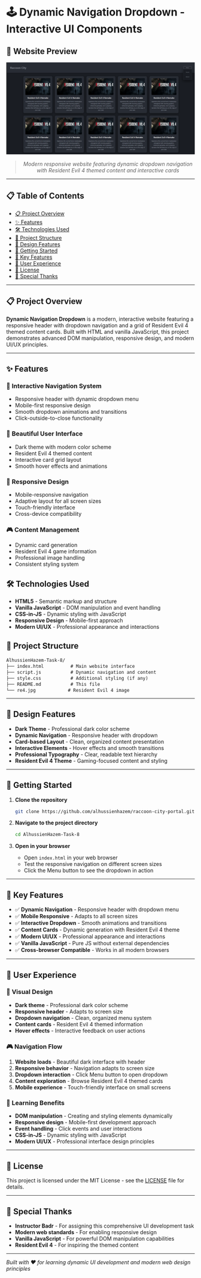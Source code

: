 # 🕹️ Dynamic Navigation Dropdown - Interactive UI Components

## 📸 Website Preview

<div align="center">

![Dynamic Navigation Dropdown](website-showcase.png)

</div>

<div align="center">

> *Modern responsive website featuring dynamic dropdown navigation with Resident Evil 4 themed content and interactive cards*

</div>

---

## 📋 Table of Contents
- [📋 Project Overview](#-project-overview)
- [✨ Features](#-features)
- [🛠️ Technologies Used](#️-technologies-used)
- [📁 Project Structure](#-project-structure)
- [🎨 Design Features](#-design-features)
- [🚀 Getting Started](#-getting-started)
- [🎯 Key Features](#-key-features)
- [📱 User Experience](#-user-user-experience)
- [📄 License](#-license)
- [🌟 Special Thanks](#-special-thanks)

---

## 📋 Project Overview

**Dynamic Navigation Dropdown** is a modern, interactive website featuring a responsive header with dropdown navigation and a grid of Resident Evil 4 themed content cards. Built with HTML and vanilla JavaScript, this project demonstrates advanced DOM manipulation, responsive design, and modern UI/UX principles.

---

## ✨ Features

### 🎯 **Interactive Navigation System**
- Responsive header with dynamic dropdown menu
- Mobile-first responsive design
- Smooth dropdown animations and transitions
- Click-outside-to-close functionality

### 🎨 **Beautiful User Interface**
- Dark theme with modern color scheme
- Resident Evil 4 themed content
- Interactive card grid layout
- Smooth hover effects and animations

### 📱 **Responsive Design**
- Mobile-responsive navigation
- Adaptive layout for all screen sizes
- Touch-friendly interface
- Cross-device compatibility

### 🎮 **Content Management**
- Dynamic card generation
- Resident Evil 4 game information
- Professional image handling
- Consistent styling system

## 🛠️ Technologies Used

- **HTML5** - Semantic markup and structure
- **Vanilla JavaScript** - DOM manipulation and event handling
- **CSS-in-JS** - Dynamic styling with JavaScript
- **Responsive Design** - Mobile-first approach
- **Modern UI/UX** - Professional appearance and interactions

## 📁 Project Structure

```
AlhussienHazem-Task-8/
├── index.html          # Main website interface
├── script.js           # Dynamic navigation and content
├── style.css           # Additional styling (if any)
├── README.md           # This file
└── re4.jpg            # Resident Evil 4 image
```

---

## 🎨 Design Features

- **Dark Theme** - Professional dark color scheme
- **Dynamic Navigation** - Responsive header with dropdown
- **Card-based Layout** - Clean, organized content presentation
- **Interactive Elements** - Hover effects and smooth transitions
- **Professional Typography** - Clear, readable text hierarchy
- **Resident Evil 4 Theme** - Gaming-focused content and styling

---

## 🚀 Getting Started

1. **Clone the repository**
   ```bash
   git clone https://github.com/alhussienhazem/raccoon-city-portal.git
   ```

2. **Navigate to the project directory**
   ```bash
   cd AlhussienHazem-Task-8
   ```

3. **Open in your browser**
   - Open `index.html` in your web browser
   - Test the responsive navigation on different screen sizes
   - Click the Menu button to see the dropdown in action

---

## 🎯 Key Features

- ✅ **Dynamic Navigation** - Responsive header with dropdown menu
- ✅ **Mobile Responsive** - Adapts to all screen sizes
- ✅ **Interactive Dropdown** - Smooth animations and transitions
- ✅ **Content Cards** - Dynamic generation with Resident Evil 4 theme
- ✅ **Modern UI/UX** - Professional appearance and interactions
- ✅ **Vanilla JavaScript** - Pure JS without external dependencies
- ✅ **Cross-browser Compatible** - Works in all modern browsers

---

## 📱 User Experience

### 🎨 **Visual Design**
- **Dark theme** - Professional dark color scheme
- **Responsive header** - Adapts to screen size
- **Dropdown navigation** - Clean, organized menu system
- **Content cards** - Resident Evil 4 themed information
- **Hover effects** - Interactive feedback on user actions

### 🎮 **Navigation Flow**
1. **Website loads** - Beautiful dark interface with header
2. **Responsive behavior** - Navigation adapts to screen size
3. **Dropdown interaction** - Click Menu button to open dropdown
4. **Content exploration** - Browse Resident Evil 4 themed cards
5. **Mobile experience** - Touch-friendly interface on small screens

### 🎯 **Learning Benefits**
- **DOM manipulation** - Creating and styling elements dynamically
- **Responsive design** - Mobile-first development approach
- **Event handling** - Click events and user interactions
- **CSS-in-JS** - Dynamic styling with JavaScript
- **Modern UI/UX** - Professional interface design principles

---

## 📄 License

This project is licensed under the MIT License - see the [LICENSE](LICENSE) file for details.

---

## 🌟 Special Thanks

- **Instructor Badr** - For assigning this comprehensive UI development task
- **Modern web standards** - For enabling responsive design
- **Vanilla JavaScript** - For powerful DOM manipulation capabilities
- **Resident Evil 4** - For inspiring the themed content

---

*Built with ❤️ for learning dynamic UI development and modern web design principles*
